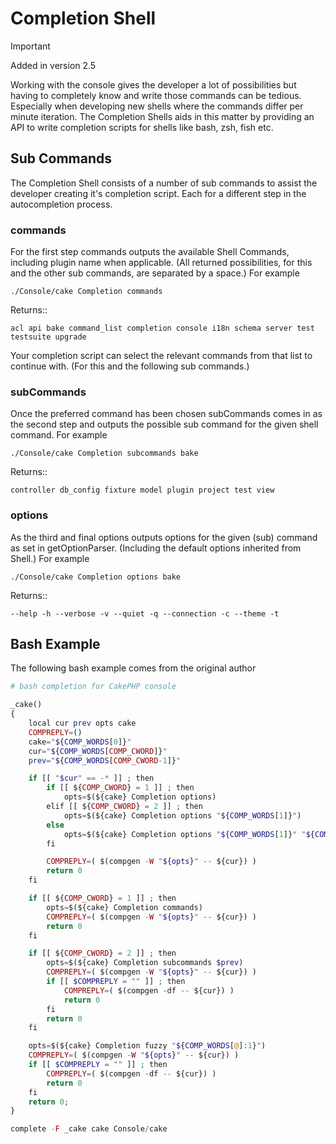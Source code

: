 # Completion Shell

> [!IMPORTANT]
> Added in version 2.5
>

Working with the console gives the developer a lot of possibilities but having
to completely know and write those commands can be tedious. Especially when
developing new shells where the commands differ per minute iteration. The
Completion Shells aids in this matter by providing an API to write completion
scripts for shells like bash, zsh, fish etc.

## Sub Commands

The Completion Shell consists of a number of sub commands to assist the
developer creating it's completion script. Each for a different step in the
autocompletion process.

### commands

For the first step commands outputs the available Shell Commands, including
plugin name when applicable. (All returned possibilities, for this and the other
sub commands, are separated by a space.) For example

```
./Console/cake Completion commands

```

Returns::

```
acl api bake command_list completion console i18n schema server test testsuite upgrade

```

Your completion script can select the relevant commands from that list to
continue with. (For this and the following sub commands.)

### subCommands

Once the preferred command has been chosen subCommands comes in as the second
step and outputs the possible sub command for the given shell command. For
example

```
./Console/cake Completion subcommands bake

```

Returns::

```
controller db_config fixture model plugin project test view

```

### options

As the third and final options outputs options for the given (sub) command as
set in getOptionParser. (Including the default options inherited from Shell.)
For example

```
./Console/cake Completion options bake

```

Returns::

```
--help -h --verbose -v --quiet -q --connection -c --theme -t

```

## Bash Example

The following bash example comes from the original author

```php
# bash completion for CakePHP console

_cake()
{
    local cur prev opts cake
    COMPREPLY=()
    cake="${COMP_WORDS[0]}"
    cur="${COMP_WORDS[COMP_CWORD]}"
    prev="${COMP_WORDS[COMP_CWORD-1]}"

    if [[ "$cur" == -* ]] ; then
        if [[ ${COMP_CWORD} = 1 ]] ; then
            opts=$(${cake} Completion options)
        elif [[ ${COMP_CWORD} = 2 ]] ; then
            opts=$(${cake} Completion options "${COMP_WORDS[1]}")
        else
            opts=$(${cake} Completion options "${COMP_WORDS[1]}" "${COMP_WORDS[2]}")
        fi

        COMPREPLY=( $(compgen -W "${opts}" -- ${cur}) )
        return 0
    fi

    if [[ ${COMP_CWORD} = 1 ]] ; then
        opts=$(${cake} Completion commands)
        COMPREPLY=( $(compgen -W "${opts}" -- ${cur}) )
        return 0
    fi

    if [[ ${COMP_CWORD} = 2 ]] ; then
        opts=$(${cake} Completion subcommands $prev)
        COMPREPLY=( $(compgen -W "${opts}" -- ${cur}) )
        if [[ $COMPREPLY = "" ]] ; then
            COMPREPLY=( $(compgen -df -- ${cur}) )
            return 0
        fi
        return 0
    fi

    opts=$(${cake} Completion fuzzy "${COMP_WORDS[@]:1}")
    COMPREPLY=( $(compgen -W "${opts}" -- ${cur}) )
    if [[ $COMPREPLY = "" ]] ; then
        COMPREPLY=( $(compgen -df -- ${cur}) )
        return 0
    fi
    return 0;
}

complete -F _cake cake Console/cake

```